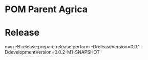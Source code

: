 POM Parent Agrica
========


# Release
mvn -B release:prepare release:perform -DreleaseVersion=0.0.1 -DdevelopmentVersion=0.0.2-M1-SNAPSHOT